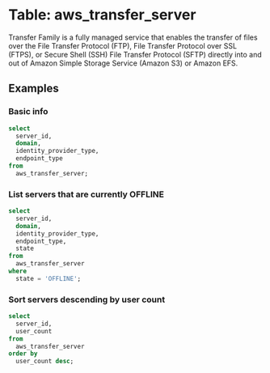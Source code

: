 # Table: aws_transfer_server

Transfer Family is a fully managed service that enables the transfer of files over the File Transfer Protocol (FTP), File Transfer Protocol over SSL (FTPS), or Secure Shell (SSH) File Transfer Protocol (SFTP) directly into and out of Amazon Simple Storage Service (Amazon S3) or Amazon EFS.

## Examples

### Basic info

```sql
select
  server_id,
  domain,
  identity_provider_type,
  endpoint_type
from
  aws_transfer_server;
```
### List servers that are currently OFFLINE

```sql
select
  server_id,
  domain,
  identity_provider_type,
  endpoint_type,
  state
from
  aws_transfer_server
where
  state = 'OFFLINE';
```

### Sort servers descending by user count

```sql
select
  server_id,
  user_count
from
  aws_transfer_server
order by
  user_count desc;
```
